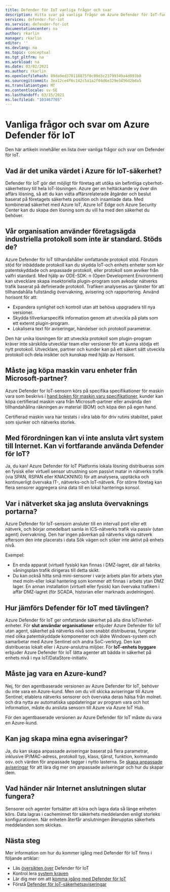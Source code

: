 ```yaml
---
title: Defender för IoT vanliga frågor och svar
description: Hitta svar på vanliga frågor om Azure Defender för IoT-funktioner och-tjänster.
services: defender-for-iot
ms.service: defender-for-iot
documentationcenter: na
author: rkarlin
manager: rkarlin
editor: ''
ms.devlang: na
ms.topic: conceptual
ms.tgt_pltfrm: na
ms.workload: na
ms.date: 03/02/2021
ms.author: rkarlin
ms.openlocfilehash: 89da9ed378118875f0c09d3c23799349a4d093b0
ms.sourcegitcommit: 3ea12ce4f6c142c5a1a2f04d6e329e3456d2bda5
ms.translationtype: MT
ms.contentlocale: sv-SE
ms.lasthandoff: 03/15/2021
ms.locfileid: "103467705"
---
```

# <a name="azure-defender-for-iot-frequently-asked-questions"></a>Vanliga frågor och svar om Azure Defender för IoT

Den här artikeln innehåller en lista över vanliga frågor och svar om Defender för IoT.

## <a name="what-is-azures-unique-value-proposition-for-iot-security"></a>Vad är det unika värdet i Azure för IoT-säkerhet?

Defender för IoT gör det möjligt för företag att utöka sin befintliga cyberhot-säkerhetsvy till hela IoT-lösningen. Azure ger en heltäckande vy över din affärs lösning, så att du kan vidta affärsrelaterade åtgärder och beslut baserat på företagets säkerhets position och insamlade data. Med kombinerad säkerhet med Azure IoT, Azure IoT Edge och Azure Security Center kan du skapa den lösning som du vill ha med den säkerhet du behöver.

## <a name="our-organization-uses-proprietary-non-standard-industrial-protocols-are-they-supported"></a>Vår organisation använder företagsägda industriella protokoll som inte är standard. Stöds de? 

Azure Defender för IoT tillhandahåller omfattande protokoll stöd. Förutom stöd för inbäddade protokoll kan du skydda IoT-och enhets enheter som kör patentskyddade och anpassade protokoll, eller protokoll som avviker från valfri standard. Med hjälp av ODE-SDK: n (Open Development Environment) kan utvecklare skapa insektoriella plugin-program som avkodar nätverks trafik baserat på definierade protokoll. Trafiken analyseras av tjänster för att tillhandahålla fullständig övervakning, avisering och rapportering. Använd horisont för att:
- Expandera synlighet och kontroll utan att behöva uppgradera till nya versioner.
- Skydda tillverkarspecifik information genom att utveckla på plats som ett externt plugin-program. 
- Lokalisera text för aviseringar, händelser och protokoll parametrar.

Den här unika lösningen för att utveckla protokoll som plugin-program kräver inte särskilda utvecklar team eller versioner för att kunna stödja ett nytt protokoll. Utvecklare, partner och kunder kan på ett säkert sätt utveckla protokoll och dela insikter och kunskap med hjälp av Horisont. 

## <a name="do-i-have-to-purchase-hardware-appliances-from-microsoft-partners"></a>Måste jag köpa maskin varu enheter från Microsoft-partner?
Azure Defender for IoT-sensorn körs på specifika specifikationer för maskin vara som beskrivs i [hand boken för maskin varu specifikationer](./how-to-identify-required-appliances.md), kunder kan köpa certifierad maskin vara från Microsoft-partner eller använda den tillhandahållna räkningen av material (BOM) och köpa den på egen hand. 

Certifierad maskin vara har testats i våra labb för driv rutins stabilitet, paket som sjunker och nätverks storlek.


## <a name="regulation-does-not-allow-us-to-connect-our-system-to-the-internet-can-we-still-utilize-defender-for-iot"></a>Med förordningen kan vi inte ansluta vårt system till Internet. Kan vi fortfarande använda Defender för IoT?

Ja, du kan! Azure Defender för IoT Platforms lokala lösning distribueras som en fysisk eller virtuell sensor utrustning som passivt matar in nätverks trafik (via SPAN, RSPAN eller KNACKNING) för att analysera, upptäcka och kontinuerligt övervaka IT-, nätverks-och IoT-nätverk. För större företag kan flera sensorer aggregera sina data till en lokal hanterings konsol.

## <a name="where-in-the-network-should-i-connect-monitoring-ports"></a>Var i nätverket ska jag ansluta övervaknings portarna?

Azure Defender för IoT-sensorn ansluter till en intervall port eller ett nätverk, och börjar omedelbart samla in ICS-nätverks trafik via passiv (utan agent) övervakning. Den har ingen påverkan på nätverks vägs nätverk eftersom den inte placerats i data Sök vägen och söker inte aktivt på enhets nivå.

Exempel:
- En enda apparat (virtuell fysisk) kan finnas i DMZ-lagret, där all fabriks våningsplan trafik dirigeras till detta skikt.
- Du kan också hitta små mini-sensorer i varje arbets plan för arbets ytan med moln-eller lokal hantering som kommer att finnas i arbets ytan DMZ lager. En annan installation (virtuell eller fysisk) kan övervaka trafiken i affär DMZ-lagret (för SCADA, historian eller marknads avdelningen).

## <a name="how-does-defender-for-iot-compare-to-the-competition"></a>Hur jämförs Defender för IoT med tävlingen?

Azure Defender för IoT ger omfattande säkerhet på alla dina IoT/enhet-enheter. För **slut användar organisationer** erbjuder Azure Defender för IoT utan agent, säkerhet på nätverks nivå som snabbt distribueras, fungerar med olika patentskyddade komponenter och äldre Windows-system och samarbetar med Azure Sentinel och andra SoC-verktyg. Den kan distribueras lokalt eller i Azure-anslutna miljöer. För **IoT-enhets byggare** erbjuder Azure Defender för IoT lätta agenter att bädda in säkerhet på enhets nivå i nya IoT/DataStore-initiativ.

## <a name="do-i-have-to-be-an-azure-customer"></a>Måste jag vara en Azure-kund?

Nej, för den agentbaserade versionen av Azure Defender för IoT, behöver du inte vara en Azure-kund. Men om du vill skicka aviseringar till Azure Sentinel; etablera nätverks sensorer och övervaka deras hälsa från molnet. och dra nytta av automatiska uppdateringar av program vara och hot information, måste du ansluta sensorn till Azure via Azure IoT Hub.

För den agentbaserade versionen av Azure Defender för IoT måste du vara en Azure-kund.

## <a name="can-i-create-my-own-alerts"></a>Kan jag skapa mina egna aviseringar?

Ja, du kan skapa anpassade aviseringar baserat på flera parametrar, inklusive IP/MAC-adress, protokoll typ, klass, tjänst, funktion, kommando osv. och värden för anpassade taggar i nytto lasterna.  Se [skapa anpassade aviseringar](quickstart-create-custom-alerts.md) för att lära dig mer om anpassade aviseringar och hur du skapar dem.

## <a name="what-happens-when-the-internet-connection-stops-working"></a>Vad händer när Internet anslutningen slutar fungera?

Sensorer och agenter fortsätter att köra och lagra data så länge enheten körs. Data lagras i cacheminnet för säkerhets meddelanden enligt storleks konfigurationen. När enheten återfår anslutningen återupptas säkerhets meddelanden som skickas.

## <a name="next-steps"></a>Nästa steg

Mer information om hur du kommer igång med Defender för IoT finns i följande artiklar:

- Läs [översikten över](overview.md) Defender för IoT
- Kontrol lera [system kraven](quickstart-system-prerequisites.md)
- Lär dig mer om att [komma igång med Defender för IoT](getting-started.md)
- Förstå [Defender för IoT-säkerhetsaviseringar](concept-security-alerts.md)